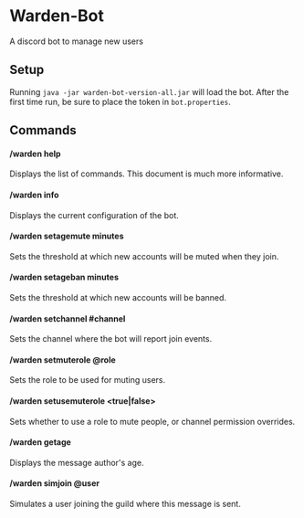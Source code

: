 # Warden-Bot
A discord bot to manage new users

## Setup
Running `java -jar warden-bot-version-all.jar` will load the bot.
After the first time run, be sure to place the token in `bot.properties`.

## Commands

#### /warden help
Displays the list of commands. This document is much more informative.

#### /warden info 
Displays the current configuration of the bot.

#### /warden setagemute minutes
Sets the threshold at which new accounts will be muted when they join.

#### /warden setageban minutes
Sets the threshold at which new accounts will be banned.

#### /warden setchannel #channel
Sets the channel where the bot will report join events.

#### /warden setmuterole @role
Sets the role to be used for muting users.

#### /warden setusemuterole <true|false>
Sets whether to use a role to mute people, or channel permission overrides.

#### /warden getage
Displays the message author's age.

#### /warden simjoin @user
Simulates a user joining the guild where this message is sent.

